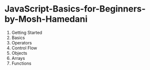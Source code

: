 # JavaScript-Basics-for-Beginners-by-Mosh-Hamedani

1.  Getting Started
2.  Basics 
3.  Operators
4.  Control Flow
5.  Objects  
6.  Arrays  
7.  Functions 
